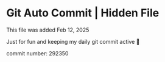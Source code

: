 # Git Auto Commit | Hidden File

This file was added Feb 12, 2025

Just for fun and keeping my daily git commit active 🤪

commit number: 292350
